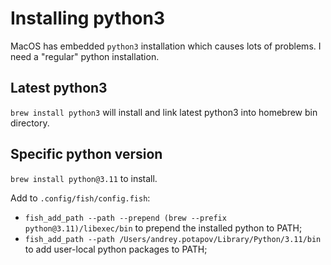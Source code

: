 # Installing python3

MacOS has embedded `python3` installation which causes lots of problems.
I need a "regular" python installation.

## Latest python3

`brew install python3` will install and link latest python3 into homebrew bin directory.

## Specific python version

`brew install python@3.11` to install.

Add to `.config/fish/config.fish`:
- `fish_add_path --path --prepend (brew --prefix python@3.11)/libexec/bin` to prepend the installed python to PATH;
- `fish_add_path --path /Users/andrey.potapov/Library/Python/3.11/bin` to add user-local python packages to PATH;